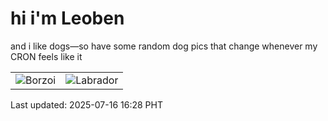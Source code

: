 # hi i'm Leoben

and i like dogs—so have some random dog pics that change whenever my CRON feels like it

|  |  |
|--------|----------|
| ![Borzoi](https://random-dog-vercel.vercel.app/api/random-borzoi?v=1752654505) | ![Labrador](https://random-dog-vercel.vercel.app/api/random-labrador?v=1752654505) |

Last updated: 2025-07-16 16:28 PHT
